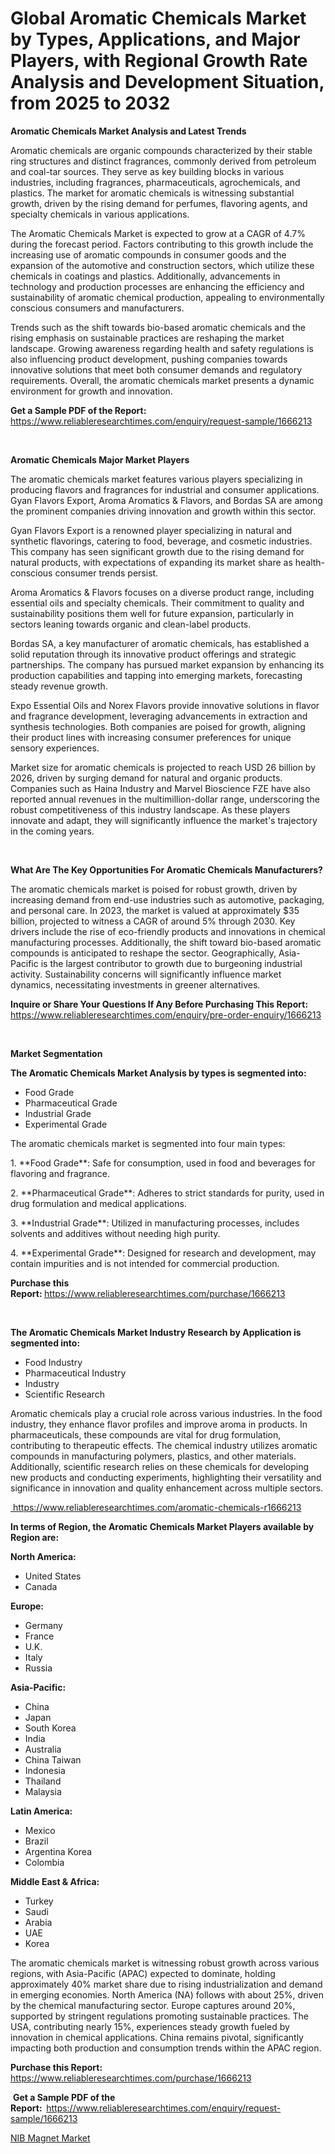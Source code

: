 <p><h1>Global Aromatic Chemicals Market by Types, Applications, and Major Players, with Regional Growth Rate Analysis and Development Situation, from 2025 to 2032</h1></p><p><strong>Aromatic Chemicals Market Analysis and Latest Trends</strong></p>
<p><p>Aromatic chemicals are organic compounds characterized by their stable ring structures and distinct fragrances, commonly derived from petroleum and coal-tar sources. They serve as key building blocks in various industries, including fragrances, pharmaceuticals, agrochemicals, and plastics. The market for aromatic chemicals is witnessing substantial growth, driven by the rising demand for perfumes, flavoring agents, and specialty chemicals in various applications.</p><p>The Aromatic Chemicals Market is expected to grow at a CAGR of 4.7% during the forecast period. Factors contributing to this growth include the increasing use of aromatic compounds in consumer goods and the expansion of the automotive and construction sectors, which utilize these chemicals in coatings and plastics. Additionally, advancements in technology and production processes are enhancing the efficiency and sustainability of aromatic chemical production, appealing to environmentally conscious consumers and manufacturers.</p><p>Trends such as the shift towards bio-based aromatic chemicals and the rising emphasis on sustainable practices are reshaping the market landscape. Growing awareness regarding health and safety regulations is also influencing product development, pushing companies towards innovative solutions that meet both consumer demands and regulatory requirements. Overall, the aromatic chemicals market presents a dynamic environment for growth and innovation.</p></p>
<p><strong>Get a Sample PDF of the Report:&nbsp;</strong> <a href="https://www.reliableresearchtimes.com/enquiry/request-sample/1666213?utm_campaign=3187&utm_medium=2&utm_source=Github&utm_content=ia&utm_term=02042025&utm_id=aromatic-chemicals">https://www.reliableresearchtimes.com/enquiry/request-sample/1666213</a></p>
<p>&nbsp;</p>
<p><strong>Aromatic Chemicals Major Market Players</strong></p>
<p><p>The aromatic chemicals market features various players specializing in producing flavors and fragrances for industrial and consumer applications. Gyan Flavors Export, Aroma Aromatics & Flavors, and Bordas SA are among the prominent companies driving innovation and growth within this sector.</p><p>Gyan Flavors Export is a renowned player specializing in natural and synthetic flavorings, catering to food, beverage, and cosmetic industries. This company has seen significant growth due to the rising demand for natural products, with expectations of expanding its market share as health-conscious consumer trends persist.</p><p>Aroma Aromatics & Flavors focuses on a diverse product range, including essential oils and specialty chemicals. Their commitment to quality and sustainability positions them well for future expansion, particularly in sectors leaning towards organic and clean-label products.  </p><p>Bordas SA, a key manufacturer of aromatic chemicals, has established a solid reputation through its innovative product offerings and strategic partnerships. The company has pursued market expansion by enhancing its production capabilities and tapping into emerging markets, forecasting steady revenue growth.</p><p>Expo Essential Oils and Norex Flavors provide innovative solutions in flavor and fragrance development, leveraging advancements in extraction and synthesis technologies. Both companies are poised for growth, aligning their product lines with increasing consumer preferences for unique sensory experiences.</p><p>Market size for aromatic chemicals is projected to reach USD 26 billion by 2026, driven by surging demand for natural and organic products. Companies such as Haina Industry and Marvel Bioscience FZE have also reported annual revenues in the multimillion-dollar range, underscoring the robust competitiveness of this industry landscape. As these players innovate and adapt, they will significantly influence the market's trajectory in the coming years.</p></p>
<p>&nbsp;</p>
<p><strong>What Are The Key Opportunities For Aromatic Chemicals Manufacturers?</strong></p>
<p><p>The aromatic chemicals market is poised for robust growth, driven by increasing demand from end-use industries such as automotive, packaging, and personal care. In 2023, the market is valued at approximately $35 billion, projected to witness a CAGR of around 5% through 2030. Key drivers include the rise of eco-friendly products and innovations in chemical manufacturing processes. Additionally, the shift toward bio-based aromatic compounds is anticipated to reshape the sector. Geographically, Asia-Pacific is the largest contributor to growth due to burgeoning industrial activity. Sustainability concerns will significantly influence market dynamics, necessitating investments in greener alternatives.</p></p>
<p><strong>Inquire or Share Your Questions If Any Before Purchasing This Report:</strong> <a href="https://www.reliableresearchtimes.com/enquiry/pre-order-enquiry/1666213?utm_campaign=3187&utm_medium=2&utm_source=Github&utm_content=ia&utm_term=02042025&utm_id=aromatic-chemicals">https://www.reliableresearchtimes.com/enquiry/pre-order-enquiry/1666213</a></p>
<p>&nbsp;</p>
<p><strong>Market Segmentation</strong></p>
<p><strong>The Aromatic Chemicals Market Analysis by types is segmented into:</strong></p>
<p><ul><li>Food Grade</li><li>Pharmaceutical Grade</li><li>Industrial Grade</li><li>Experimental Grade</li></ul></p>
<p><p>The aromatic chemicals market is segmented into four main types: </p><p>1. **Food Grade**: Safe for consumption, used in food and beverages for flavoring and fragrance.</p><p>   </p><p>2. **Pharmaceutical Grade**: Adheres to strict standards for purity, used in drug formulation and medical applications.</p><p>3. **Industrial Grade**: Utilized in manufacturing processes, includes solvents and additives without needing high purity.</p><p>4. **Experimental Grade**: Designed for research and development, may contain impurities and is not intended for commercial production.</p></p>
<p><strong>Purchase this Report:&nbsp;</strong><a href="https://www.reliableresearchtimes.com/purchase/1666213?utm_campaign=3187&utm_medium=2&utm_source=Github&utm_content=ia&utm_term=02042025&utm_id=aromatic-chemicals">https://www.reliableresearchtimes.com/purchase/1666213</a></p>
<p>&nbsp;</p>
<p><strong>The Aromatic Chemicals Market Industry Research by Application is segmented into:</strong></p>
<p><ul><li>Food Industry</li><li>Pharmaceutical Industry</li><li>Industry</li><li>Scientific Research</li></ul></p>
<p><p>Aromatic chemicals play a crucial role across various industries. In the food industry, they enhance flavor profiles and improve aroma in products. In pharmaceuticals, these compounds are vital for drug formulation, contributing to therapeutic effects. The chemical industry utilizes aromatic compounds in manufacturing polymers, plastics, and other materials. Additionally, scientific research relies on these chemicals for developing new products and conducting experiments, highlighting their versatility and significance in innovation and quality enhancement across multiple sectors.</p></p>
<p><a href="https://www.reliableresearchtimes.com/aromatic-chemicals-r1666213?utm_campaign=3187&utm_medium=2&utm_source=Github&utm_content=ia&utm_term=02042025&utm_id=aromatic-chemicals">&nbsp;https://www.reliableresearchtimes.com/aromatic-chemicals-r1666213</a></p>
<p><strong>In terms of Region, the Aromatic Chemicals Market Players available by Region are:</strong></p>
<p>
    <p> <strong> North America: </strong>
        <ul>
            <li>United States</li>
            <li>Canada</li>
        </ul>
        </p> 
    <p> <strong> Europe: </strong>
        <ul>
            <li>Germany</li>
            <li>France</li>
            <li>U.K.</li>
            <li>Italy</li>
            <li>Russia</li>
        </ul>
        </p> 
    <p> <strong> Asia-Pacific: </strong>
        <ul>
            <li>China</li>
            <li>Japan</li>
            <li>South Korea</li>
            <li>India</li>
            <li>Australia</li>
            <li>China Taiwan</li>
            <li>Indonesia</li>
            <li>Thailand</li>
            <li>Malaysia</li>
        </ul>
        </p> 
    <p> <strong> Latin America: </strong>
        <ul>
            <li>Mexico</li>
            <li>Brazil</li>
            <li>Argentina Korea</li>
            <li>Colombia</li>
        </ul>
        </p> 
    <p> <strong> Middle East & Africa: </strong>
        <ul>
            <li>Turkey</li>
            <li>Saudi</li>
            <li>Arabia</li>
            <li>UAE</li>
            <li>Korea</li>
        </ul>
    </p>
    </p>
<p><p>The aromatic chemicals market is witnessing robust growth across various regions, with Asia-Pacific (APAC) expected to dominate, holding approximately 40% market share due to rising industrialization and demand in emerging economies. North America (NA) follows with about 25%, driven by the chemical manufacturing sector. Europe captures around 20%, supported by stringent regulations promoting sustainable practices. The USA, contributing nearly 15%, experiences steady growth fueled by innovation in chemical applications. China remains pivotal, significantly impacting both production and consumption trends within the APAC region.</p></p>
<p><strong>Purchase this Report: </strong><a href="https://www.reliableresearchtimes.com/purchase/1666213?utm_campaign=3187&utm_medium=2&utm_source=Github&utm_content=ia&utm_term=02042025&utm_id=aromatic-chemicals">https://www.reliableresearchtimes.com/purchase/1666213</a></p>
<p>&nbsp;<strong>Get a Sample PDF of the Report:&nbsp;&nbsp;</strong><a href="https://www.reliableresearchtimes.com/enquiry/request-sample/1666213?utm_campaign=3187&utm_medium=2&utm_source=Github&utm_content=ia&utm_term=02042025&utm_id=aromatic-chemicals">https://www.reliableresearchtimes.com/enquiry/request-sample/1666213</a></p>
<p><strong></strong></p>
<p><p><a href="https://github.com/felishtimoti/Market-Research-Report-List-1/blob/main/nib-magnet-market.md?utm_campaign=3187&utm_medium=2&utm_source=Github&utm_content=ia&utm_term=02042025&utm_id=aromatic-chemicals">NIB Magnet Market</a></p></p>